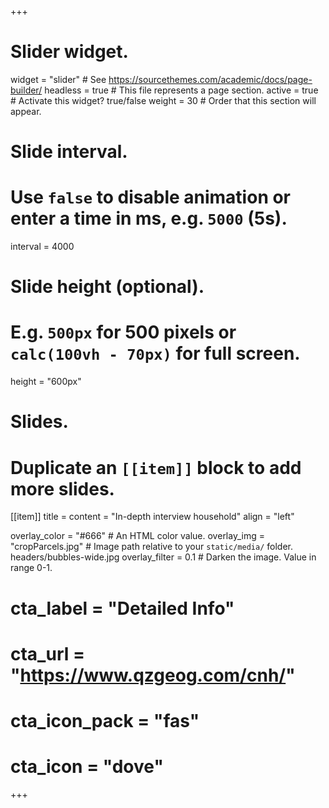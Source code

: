 +++
# Slider widget.
widget = "slider"  # See https://sourcethemes.com/academic/docs/page-builder/
headless = true  # This file represents a page section.
active = true  # Activate this widget? true/false
weight = 30  # Order that this section will appear.

# Slide interval.
# Use `false` to disable animation or enter a time in ms, e.g. `5000` (5s).
interval = 4000

# Slide height (optional).
# E.g. `500px` for 500 pixels or `calc(100vh - 70px)` for full screen.
height = "600px"

# Slides.
# Duplicate an `[[item]]` block to add more slides.

[[item]]
  title = 
  content = "In-depth interview household"
  align = "left"

  overlay_color = "#666"  # An HTML color value.
  overlay_img = "cropParcels.jpg"  # Image path relative to your `static/media/` folder. headers/bubbles-wide.jpg
  overlay_filter = 0.1  # Darken the image. Value in range 0-1.

#  cta_label = "Detailed Info"
#  cta_url = "https://www.qzgeog.com/cnh/"
#  cta_icon_pack = "fas"
#  cta_icon = "dove"

+++

